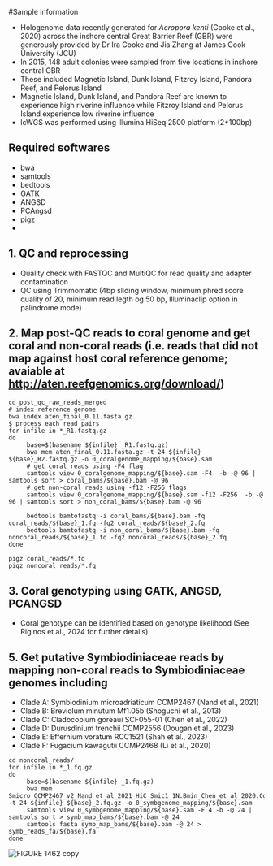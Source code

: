 #Sample information
- Hologenome data recently generated for _Acropora kenti_ (Cooke et al., 2020) across the inshore central Great Barrier Reef (GBR) were generously provided by Dr Ira Cooke and Jia Zhang at James Cook University (JCU)
-  In 2015, 148 adult colonies were sampled from five locations in inshore central GBR
-  These included Magnetic Island, Dunk Island, Fitzroy Island, Pandora Reef, and Pelorus Island
-  Magnetic Island, Dunk Island, and Pandora Reef are known to experience high riverine influence while Fitzroy Island and Pelorus Island experience low riverine influence
-  lcWGS was performed using Illumina HiSeq 2500 platform (2*100bp)

## Required softwares 
- bwa
- samtools
- bedtools
- GATK
- ANGSD
- PCAngsd
- pigz
- 


## 1. QC and reprocessing
- Quality check with FASTQC and MultiQC for read quality and adapter contamination
- QC using Trimmomatic (4bp sliding window, minimum phred score quality of 20, minimum read legth og 50 bp, Illuminaclip option in palindrome mode)

## 2. Map post-QC reads to coral genome and get coral and non-coral reads (i.e. reads that did not map against host coral reference genome; avaiable at http://aten.reefgenomics.org/download/) 
```
cd post_qc_raw_reads_merged
# index reference genome 
bwa index aten_final_0.11.fasta.gz
$ process each read pairs
for infile in *_R1.fastq.gz
do
     base=$(basename ${infile} _R1.fastq.gz)
     bwa mem aten_final_0.11.fasta.gz -t 24 ${infile} ${base}_R2.fastq.gz -o 0_coralgenome_mapping/${base}.sam
     # get coral reads using -F4 flag
     samtools view 0_coralgenome_mapping/${base}.sam -F4  -b -@ 96 | samtools sort > coral_bams/${base}.bam -@ 96 
     # get non-coral reads using -f12 -F256 flags
     samtools view 0_coralgenome_mapping/${base}.sam -f12 -F256  -b -@ 96 | samtools sort > non_coral_bams/${base}.bam -@ 96

     bedtools bamtofastq -i coral_bams/${base}.bam -fq coral_reads/${base}_1.fq -fq2 coral_reads/${base}_2.fq
     bedtools bamtofastq -i non_coral_bams/${base}.bam -fq noncoral_reads/${base}_1.fq -fq2 noncoral_reads/${base}_2.fq
done

pigz coral_reads/*.fq
pigz noncoral_reads/*.fq

```
## 3. Coral genotyping using GATK, ANGSD, PCANGSD
- Coral genotype can be identified based on genotype likelihood (See Riginos et al., 2024 for further details)

## 5. Get putative Symbiodiniaceae reads by mapping non-coral reads to Symbiodiniaceae genomes including 
- Clade A: Symbiodinium microadriaticum CCMP2467 (Nand et al., 2021)
- Clade B: Breviolum minutum Mf1.05b (Shoguchi et al., 2013)
- Clade C: Cladocopium goreaui SCF055-01 (Chen et al., 2022)
- Clade D: Durusdinium trenchii CCMP2556 (Dougan et al., 2023)
- Clade E: Effernium voratum RCC1521 (Shah et al., 2023)
- Clade F: Fugacium kawagutii CCMP2468 (Li et al., 2020)

```
cd noncoral_reads/
for infile in *_1.fq.gz
do
     base=$(basename ${infile} _1.fq.gz)
     bwa mem Smicro_CCMP2467_v2_Nand_et_al_2021_HiC_Smic1_1N.Bmin_Chen_et_al_2020.Cgor_v2_Chen_et_al_2022.Dtre_CCMP2556_v1_Dougan_et_al_2022.Evor_RCC1521_v2_Shah_et_al_XXXX.FkawHic_v3_Li_et_al_2020.fa.gz -t 24 ${infile} ${base}_2.fq.gz -o 0_symbgenome_mapping/${base}.sam
     samtools view 0_symbgenome_mapping/${base}.sam -F 4 -b -@ 24 | samtools sort > symb_map_bams/${base}.bam -@ 24
     samtools fasta symb_map_bams/${base}.bam -@ 24 > symb_reads_fa/${base}.fa
done
```
![FIGURE 1462  copy](https://github.com/hisatakeishida/Symb-SHIN/assets/95674651/8a91bc78-c762-49e5-9099-c32623fc09f9)






